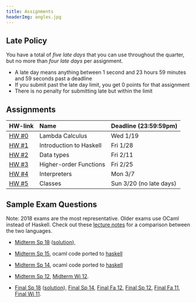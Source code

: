```yaml
---
title: Assignments
headerImg: angles.jpg
---
```


## Late Policy 

You have a total of *five late days* that you can use throughout the quarter,
but no more than *four late days* per assignment.
    
- A late day means anything between 1 second and 23
  hours 59 minutes and 59 seconds past a deadline    
- If you submit past the late day limit, you get 0 points for that assignment
- There is no penalty for submitting late but within the limit
 
## Assignments

| **HW-link**                                      | **Name**                |  **Deadline (23:59:59pm)** |
|:-------------------------------------------------|:------------------------|:---------------------------|
| [HW #0](https://classroom.github.com/a/_Z02Ovjv) | Lambda Calculus         | Wed 1/19                   |
| [HW #1](https://classroom.github.com/a/M82O2KWO) | Introduction to Haskell | Fri 1/28                   |
| [HW #2](https://classroom.github.com/a/vICM9ymH) | Data types              | Fri 2/11                   |
| [HW #3](https://classroom.github.com/a/kImYub2c) | Higher-order Functions  | Fri 2/25                   |
| [HW #4](https://classroom.github.com/a/mWQqR9qH) | Interpreters            | Mon 3/7                    |
| [HW #5](https://classroom.github.com/a/tualpxmO) | Classes                 | Sun 3/20 (no late days)    |


## Sample Exam Questions

Note: 2018 exams are the most representative. Older exams use OCaml instead of Haskell.
Check out these [lecture notes](https://ucsd-cse130.github.io/web/lectures/02-haskell.html)
for a comparison between the two languages.

- [Midterm Sp 18](/static/raw/130-midterm-sp18.pdf) ([solution](/static/raw/130-midterm-sp18-solution.pdf)),

- [Midterm Sp 15](/static/raw/midterm-sp15.pdf), ocaml code ported to [haskell](/static/raw/MidtermSp15.hs) 

- [Midterm Sp 14](/static/raw/midterm-sp14.pdf), ocaml code ported to [haskell](/static/raw/MidtermSp14.hs)

-  [Midterm Sp 12](/static/raw/midterm-sp12.pdf), [Midterm Wi 12](/static/raw/midterm-wi12.pdf).

- [Final Sp 18](/static/raw/130-final-sp18.pdf) ([solution](/static/raw/130-final-sp18-solution.pdf)),
  [Final Sp 14](/static/raw/final-sp14.pdf),
  [Final Fa 12](/static/raw/final-fa12.pdf),
  [Final Sp 12](/static/raw/final-sp12.pdf),
  [Final Fa 11](/static/raw/final-fa11.pdf),
  [Final Wi 11](/static/raw/final-wi11.pdf).
